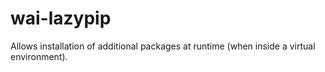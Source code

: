 # wai-lazypip
Allows installation of additional packages at runtime (when inside a virtual environment).
